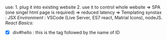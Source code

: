 use: 1. plug it into existing website
    2. use it to control whole website
=> SPA (one singel html page is required)
=> reduced latency 
=> Templating synstax : JSX
*Environment* : VSCode (Live Server, ES7 react, Matrial Icons), nodeJS.
*React Basics:*
- [x] div#hello : this is the tag followed by the name of ID